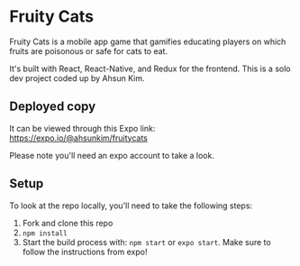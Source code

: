 # Fruity Cats

Fruity Cats is a mobile app game that gamifies educating players on which fruits are poisonous or safe for cats to eat.

It's built with React, React-Native, and Redux for the frontend. This is a solo dev project coded up by Ahsun Kim.

## Deployed copy

It can be viewed through this Expo link: https://expo.io/@ahsunkim/fruitycats

Please note you'll need an expo account to take a look.

## Setup

To look at the repo locally, you'll need to take the following steps:

1. Fork and clone this repo
2. `npm install`
3. Start the build process with: `npm start` or `expo start`. Make sure to follow the instructions from expo!
